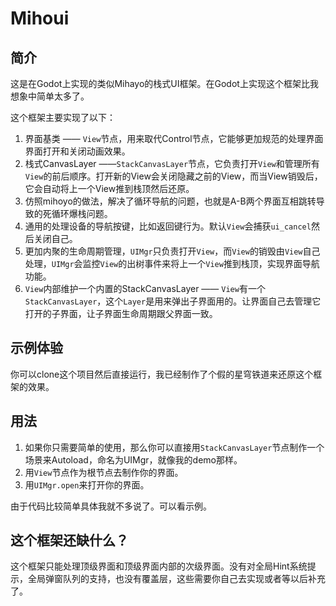 # Mihoui

## 简介

这是在Godot上实现的类似Mihayo的栈式UI框架。在Godot上实现这个框架比我想象中简单太多了。

这个框架主要实现了以下：

1. 界面基类 —— `View`节点，用来取代Control节点，它能够更加规范的处理界面界面打开和关闭动画效果。
2. 栈式CanvasLayer ——`StackCanvasLayer`节点，它负责打开`View`和管理所有`View`的前后顺序。打开新的View会关闭隐藏之前的View，而当View销毁后，它会自动将上一个View推到栈顶然后还原。
3. 仿照mihoyo的做法，解决了循环导航的问题，也就是A-B两个界面互相跳转导致的死循环爆栈问题。
4. 通用的处理设备的导航按键，比如返回键行为。默认`View`会捕获`ui_cancel`然后关闭自己。
5. 更加内聚的生命周期管理，`UIMgr`只负责打开`View`，而`View`的销毁由`View`自己处理，`UIMgr`会监控`View`的出树事件来将上一个`View`推到栈顶，实现界面导航功能。
6. `View`内部维护一个内置的StackCanvasLayer —— `View`有一个`StackCanvasLayer`，这个`Layer`是用来弹出子界面用的。让界面自己去管理它打开的子界面，让子界面生命周期跟父界面一致。


## 示例体验

你可以clone这个项目然后直接运行，我已经制作了个假的星穹铁道来还原这个框架的效果。


## 用法

1. 如果你只需要简单的使用，那么你可以直接用`StackCanvasLayer`节点制作一个场景来Autoload，命名为UIMgr，就像我的demo那样。
2. 用`View`节点作为根节点去制作你的界面。
3. 用`UIMgr.open`来打开你的界面。

由于代码比较简单具体我就不多说了。可以看示例。

## 这个框架还缺什么？

这个框架只能处理顶级界面和顶级界面内部的次级界面。没有对全局Hint系统提示，全局弹窗队列的支持，也没有覆盖层，这些需要你自己去实现或者等以后补充了。